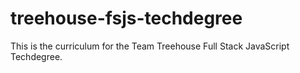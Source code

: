 # treehouse-fsjs-techdegree
This is the curriculum for the Team Treehouse Full Stack JavaScript Techdegree.
